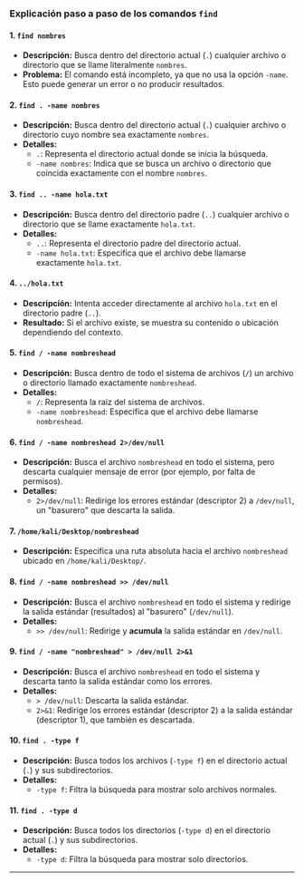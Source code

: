 ### Explicación paso a paso de los comandos `find`

#### 1. `find nombres`

- **Descripción:** Busca dentro del directorio actual (`.`) cualquier archivo o directorio que se llame literalmente `nombres`.
- **Problema:** El comando está incompleto, ya que no usa la opción `-name`. Esto puede generar un error o no producir resultados.

#### 2. `find . -name nombres`

- **Descripción:** Busca dentro del directorio actual (`.`) cualquier archivo o directorio cuyo nombre sea exactamente `nombres`.
- **Detalles:**
    - `.`: Representa el directorio actual donde se inicia la búsqueda.
    - `-name nombres`: Indica que se busca un archivo o directorio que coincida exactamente con el nombre `nombres`.

#### 3. `find .. -name hola.txt`

- **Descripción:** Busca dentro del directorio padre (`..`) cualquier archivo o directorio que se llame exactamente `hola.txt`.
- **Detalles:**
    - `..`: Representa el directorio padre del directorio actual.
    - `-name hola.txt`: Especifica que el archivo debe llamarse exactamente `hola.txt`.

#### 4. `../hola.txt`

- **Descripción:** Intenta acceder directamente al archivo `hola.txt` en el directorio padre (`..`).
- **Resultado:** Si el archivo existe, se muestra su contenido o ubicación dependiendo del contexto.

#### 5. `find / -name nombreshead`

- **Descripción:** Busca dentro de todo el sistema de archivos (`/`) un archivo o directorio llamado exactamente `nombreshead`.
- **Detalles:**
    - `/`: Representa la raíz del sistema de archivos.
    - `-name nombreshead`: Especifica que el archivo debe llamarse `nombreshead`.

#### 6. `find / -name nombreshead 2>/dev/null`

- **Descripción:** Busca el archivo `nombreshead` en todo el sistema, pero descarta cualquier mensaje de error (por ejemplo, por falta de permisos).
- **Detalles:**
    - `2>/dev/null`: Redirige los errores estándar (descriptor 2) a `/dev/null`, un "basurero" que descarta la salida.

#### 7. `/home/kali/Desktop/nombreshead`

- **Descripción:** Especifica una ruta absoluta hacia el archivo `nombreshead` ubicado en `/home/kali/Desktop/`.

#### 8. `find / -name nombreshead >> /dev/null`

- **Descripción:** Busca el archivo `nombreshead` en todo el sistema y redirige la salida estándar (resultados) al "basurero" (`/dev/null`).
- **Detalles:**
    - `>> /dev/null`: Redirige y **acumula** la salida estándar en `/dev/null`.

#### 9. `find / -name "nombreshead" > /dev/null 2>&1`

- **Descripción:** Busca el archivo `nombreshead` en todo el sistema y descarta tanto la salida estándar como los errores.
- **Detalles:**
    - `> /dev/null`: Descarta la salida estándar.
    - `2>&1`: Redirige los errores estándar (descriptor 2) a la salida estándar (descriptor 1), que también es descartada.

#### 10. `find . -type f`

- **Descripción:** Busca todos los archivos (`-type f`) en el directorio actual (`.`) y sus subdirectorios.
- **Detalles:**
    - `-type f`: Filtra la búsqueda para mostrar solo archivos normales.

#### 11. `find . -type d`

- **Descripción:** Busca todos los directorios (`-type d`) en el directorio actual (`.`) y sus subdirectorios.
- **Detalles:**
    - `-type d`: Filtra la búsqueda para mostrar solo directorios.

---

